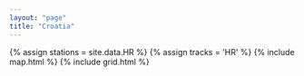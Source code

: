 ```yaml
---
layout: "page"
title: "Croatia"
---
```

{% assign stations = site.data.HR %}
{% assign tracks = 'HR' %}
{% include map.html %}
{% include grid.html %}